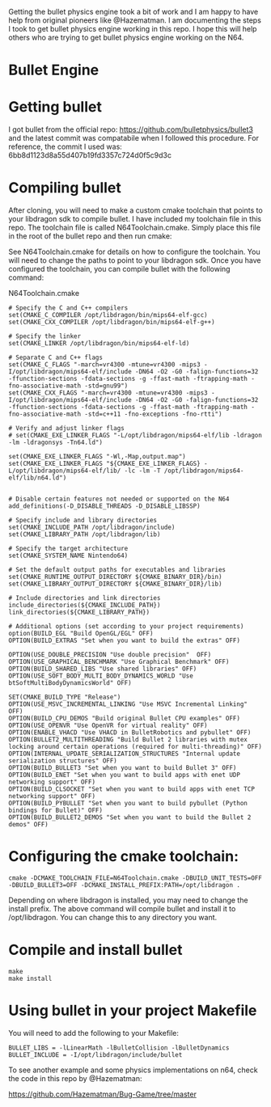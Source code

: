 Getting the bullet physics engine took a bit of work and I am happy to have help from original pioneers like @Hazematman. I am documenting the steps I took to get bullet physics engine working in this repo. I hope this will help others who are trying to get bullet physics engine working on the N64.

# Bullet Engine

# Getting bullet
I got bullet from the official repo: https://github.com/bulletphysics/bullet3 and the latest commit was compatabile when I followed this procedure. For reference, the commit I used was: 6bb8d1123d8a55d407b19fd3357c724d0f5c9d3c

# Compiling bullet
After cloning, you will need to make a custom cmake toolchain that points to your libdragon sdk to compile bullet. I have included my toolchain file in this repo. The toolchain file is called N64Toolchain.cmake. Simply place this file in the root of the bullet repo and then run cmake:

See N64Toolchain.cmake for details on how to configure the toolchain. You will need to change the paths to point to your libdragon sdk. Once you have configured the toolchain, you can compile bullet with the following command:

N64Toolchain.cmake 
```
# Specify the C and C++ compilers
set(CMAKE_C_COMPILER /opt/libdragon/bin/mips64-elf-gcc)
set(CMAKE_CXX_COMPILER /opt/libdragon/bin/mips64-elf-g++)

# Specify the linker
set(CMAKE_LINKER /opt/libdragon/bin/mips64-elf-ld)

# Separate C and C++ flags
set(CMAKE_C_FLAGS "-march=vr4300 -mtune=vr4300 -mips3 -I/opt/libdragon/mips64-elf/include -DN64 -O2 -G0 -falign-functions=32 -ffunction-sections -fdata-sections -g -ffast-math -ftrapping-math -fno-associative-math -std=gnu99")
set(CMAKE_CXX_FLAGS "-march=vr4300 -mtune=vr4300 -mips3 -I/opt/libdragon/mips64-elf/include -DN64 -O2 -G0 -falign-functions=32 -ffunction-sections -fdata-sections -g -ffast-math -ftrapping-math -fno-associative-math -std=c++11 -fno-exceptions -fno-rtti")

# Verify and adjust linker flags
# set(CMAKE_EXE_LINKER_FLAGS "-L/opt/libdragon/mips64-elf/lib -ldragon -lm -ldragonsys -Tn64.ld")

set(CMAKE_EXE_LINKER_FLAGS "-Wl,-Map,output.map")
set(CMAKE_EXE_LINKER_FLAGS "${CMAKE_EXE_LINKER_FLAGS} -L/opt/libdragon/mips64-elf/lib/ -lc -lm -T /opt/libdragon/mips64-elf/lib/n64.ld")


# Disable certain features not needed or supported on the N64
add_definitions(-D_DISABLE_THREADS -D_DISABLE_LIBSSP)

# Specify include and library directories
set(CMAKE_INCLUDE_PATH /opt/libdragon/include)
set(CMAKE_LIBRARY_PATH /opt/libdragon/lib)

# Specify the target architecture
set(CMAKE_SYSTEM_NAME Nintendo64)

# Set the default output paths for executables and libraries
set(CMAKE_RUNTIME_OUTPUT_DIRECTORY ${CMAKE_BINARY_DIR}/bin)
set(CMAKE_LIBRARY_OUTPUT_DIRECTORY ${CMAKE_BINARY_DIR}/lib)

# Include directories and link directories
include_directories(${CMAKE_INCLUDE_PATH})
link_directories(${CMAKE_LIBRARY_PATH})

# Additional options (set according to your project requirements)
option(BUILD_EGL "Build OpenGL/EGL" OFF)
OPTION(BUILD_EXTRAS "Set when you want to build the extras" OFF)

OPTION(USE_DOUBLE_PRECISION "Use double precision"	OFF)
OPTION(USE_GRAPHICAL_BENCHMARK "Use Graphical Benchmark" OFF)
OPTION(BUILD_SHARED_LIBS "Use shared libraries" OFF)
OPTION(USE_SOFT_BODY_MULTI_BODY_DYNAMICS_WORLD "Use btSoftMultiBodyDynamicsWorld" OFF)

SET(CMAKE_BUILD_TYPE "Release")
OPTION(USE_MSVC_INCREMENTAL_LINKING "Use MSVC Incremental Linking" OFF)
OPTION(BUILD_CPU_DEMOS "Build original Bullet CPU examples" OFF)
OPTION(USE_OPENVR "Use OpenVR for virtual reality" OFF)
OPTION(ENABLE_VHACD "Use VHACD in BulletRobotics and pybullet" OFF)
OPTION(BULLET2_MULTITHREADING "Build Bullet 2 libraries with mutex locking around certain operations (required for multi-threading)" OFF)
OPTION(INTERNAL_UPDATE_SERIALIZATION_STRUCTURES "Internal update serialization structures" OFF)
OPTION(BUILD_BULLET3 "Set when you want to build Bullet 3" OFF)
OPTION(BUILD_ENET "Set when you want to build apps with enet UDP networking support" OFF)
OPTION(BUILD_CLSOCKET "Set when you want to build apps with enet TCP networking support" OFF)
OPTION(BUILD_PYBULLET "Set when you want to build pybullet (Python bindings for Bullet)" OFF)
OPTION(BUILD_BULLET2_DEMOS "Set when you want to build the Bullet 2 demos" OFF)
```

# Configuring the cmake toolchain:
```
cmake -DCMAKE_TOOLCHAIN_FILE=N64Toolchain.cmake -DBUILD_UNIT_TESTS=OFF -DBUILD_BULLET3=OFF -DCMAKE_INSTALL_PREFIX:PATH=/opt/libdragon .
```
Depending on where libdragon is installed, you may need to change the install prefix. The above command will compile bullet and install it to /opt/libdragon. You can change this to any directory you want.

# Compile and install bullet
```
make
make install
```

# Using bullet in your project Makefile
You will need to add the following to your Makefile:
```
BULLET_LIBS = -lLinearMath -lBulletCollision -lBulletDynamics
BULLET_INCLUDE = -I/opt/libdragon/include/bullet
```


To see another example and some physics implementations on n64, check the code in this repo by @Hazematman:

https://github.com/Hazematman/Bug-Game/tree/master